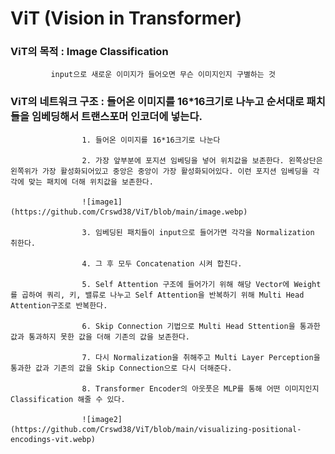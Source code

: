 # ViT (Vision in Transformer)

### ViT의 목적 : Image Classification

			 input으로 새로운 이미지가 들어오면 무슨 이미지인지 구별하는 것
    
### ViT의 네트워크 구조 : 들어온 이미지를 16*16크기로 나누고 순서대로 패치들을 임베딩해서 트랜스포머 인코더에 넣는다.

					1. 들어온 이미지를 16*16크기로 나눈다
     
					2. 가장 앞부분에 포지션 임베딩을 넣어 위치값을 보존한다. 왼쪽상단은 왼쪽위가 가장 활성화되어있고 중앙은 중앙이 가장 활성화되어있다. 이런 포지션 임베딩을 각각에 맞는 패치에 더해 위치값을 보존한다.
     
					![image1](https://github.com/Crswd38/ViT/blob/main/image.webp)
     
					3. 임베딩된 패치들이 input으로 들어가면 각각을 Normalization 취한다.
     
					4. 그 후 모두 Concatenation 시켜 합친다.
     
					5. Self Attention 구조에 들어가기 위해 해당 Vector에 Weight를 곱하여 쿼리, 키, 밸류로 나누고 Self Attention을 반복하기 위해 Multi Head Attention구조로 반복한다.
     
					6. Skip Connection 기법으로 Multi Head Sttention을 통과한 값과 통과하지 못한 값을 더해 기존의 값을 보존한다.
     
					7. 다시 Normalization을 취해주고 Multi Layer Perception을 통과한 값과 기존의 값을 Skip Connection으로 다시 더해준다.
     
					8. Transformer Encoder의 아웃풋은 MLP를 통해 어떤 이미지인지 Classification 해줄 수 있다.
     
					![image2](https://github.com/Crswd38/ViT/blob/main/visualizing-positional-encodings-vit.webp)
     
